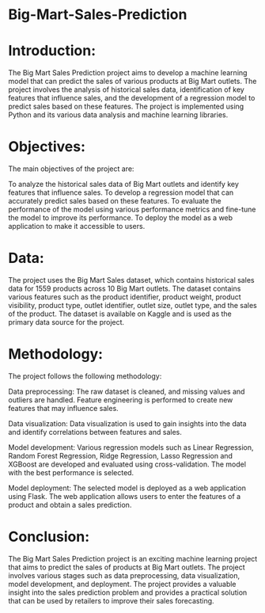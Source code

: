 # Big-Mart-Sales-Prediction
# Introduction:

The Big Mart Sales Prediction project aims to develop a machine learning model that can  predict the sales of various products at Big Mart outlets. The project involves the analysis of historical sales data, identification of key features that influence sales, and the development of a regression model to predict sales based on these features. The project is implemented using Python and its various data analysis and machine learning libraries.

# Objectives:

The main objectives of the project are:

To analyze the historical sales data of Big Mart outlets and identify key features that influence sales.
To develop a regression model that can accurately predict sales based on these features.
To evaluate the performance of the model using various performance metrics and fine-tune the model to improve its performance.
To deploy the model as a web application to make it accessible to users.
# Data:

The project uses the Big Mart Sales dataset, which contains historical sales data for 1559 products across 10 Big Mart outlets. The dataset contains various features such as the product identifier, product weight, product visibility, product type, outlet identifier, outlet size, outlet type, and the sales of the product. The dataset is available on Kaggle and is used as the primary data source for the project.

# Methodology:

The project follows the following methodology:

Data preprocessing: The raw dataset is cleaned, and missing values and outliers are handled. Feature engineering is performed to create new features that may influence sales.

Data visualization: Data visualization is used to gain insights into the data and identify correlations between features and sales.

Model development: Various regression models such as Linear Regression, Random Forest Regression, Ridge Regression, Lasso Regression and XGBoost are developed and evaluated using cross-validation. The model with the best performance is selected.

Model deployment: The selected model is deployed as a web application using Flask. The web application allows users to enter the features of a product and obtain a sales prediction.

# Conclusion:

The Big Mart Sales Prediction project is an exciting machine learning project that aims to predict the sales of products at Big Mart outlets. The project involves various stages such as data preprocessing, data visualization, model development, and deployment. The project provides a valuable insight into the sales prediction problem and provides a practical solution that can be used by retailers to improve their sales forecasting.
